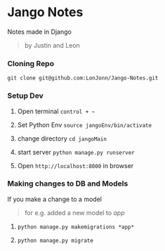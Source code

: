 # Jango Notes
Notes made in Django
>by Justin and Leon

### Cloning Repo
`git clone git@github.com:LonJonn/Jango-Notes.git`

### Setup Dev

1. Open terminal `control + ~`

2. Set Python Env `source jangoEnv/bin/activate` 

3. change directory `cd jangoMain`

4. start server `python manage.py runserver`

5. Open `http://localhost:8000` in browser

### Making changes to DB and Models
If you make a change to a model
>for e.g. added a new model to *app*

1. `python manage.py makemigrations *app*`

2. `python manage.py migrate`
